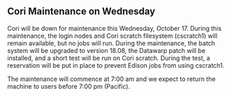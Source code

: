 ## Cori Maintenance on Wednesday

Cori will be down for maintenance this Wednesday, October 17. During this
maintenance, the login nodes and Cori scratch filesystem (cscratch1) will remain
available, but no jobs will run. During the maintenance, the batch system will 
be upgraded to version 18.08, the Datawarp patch will be installed, and a short 
test will be run on Cori scratch. During the test, a reservation will be put in 
place to prevent Edison jobs from using cscratch1.

The maintenance will commence at 7:00 am and we expect to return the machine to
users before 7:00 pm (Pacific).
